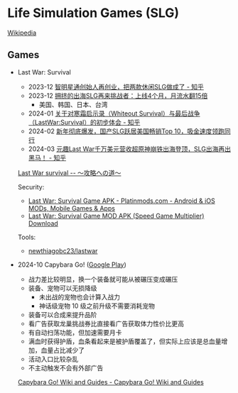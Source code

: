 # Life Simulation Games (SLG)
[Wikipedia](https://en.wikipedia.org/wiki/Life_simulation_game)

## Games
- Last War: Survival

  - 2023-12 [智明星通创始人再创业，把两款休闲SLG做成了 - 知乎](https://zhuanlan.zhihu.com/p/671051190)
  - 2023-12 [拥挤的出海SLG再来挑战者：上线4个月，月流水翻15倍](https://www.baijing.cn/article/46976)
    - 美国、韩国、日本、台湾
  - 2024-01 [关于对寒霜启示录（Whiteout Survival）与最后战争（LastWar:Survival）的初步体会 - 知乎](https://zhuanlan.zhihu.com/p/680631267)
  - 2024-02 [新年彻底爆发，国产SLG跃居美国畅销Top 10，吸金速度领跑同行](https://enjoyglobal.net/detail/news/4x32v544vejz)
  - 2024-03 [元趣Last War千万美元营收超原神崩铁出海登顶，SLG出海再出黑马！ - 知乎](https://zhuanlan.zhihu.com/p/689801541)

  [Last War survival -- ～攻略への道～](https://lastwarsurvival.blog/)

  Security:
  - [Last War: Survival Game APK - Platinmods.com - Android & iOS MODs, Mobile Games & Apps](https://platinmods.com/threads/last-war-survival-game-v1-0-189-mod-apk.214754/)
  - [Last War: Survival Game MOD APK (Speed Game Multiplier) Download](https://liteapks.com/last-warsurvival-game.html)

  Tools:
  - [newthiagobc23/lastwar](https://github.com/newthiagobc23/lastwar)

- 2024-10 Capybara Go! ([Google Play](https://play.google.com/store/apps/details?id=com.habby.capybara&hl=en_US&pli=1))
  - 战力差比较明显，换一个装备就可能从被碾压变成碾压
  - 装备、宠物可以无损降级
    - 未出战的宠物也会计算入战力
    - 神话级宠物 10 级之前升级不需要消耗宠物
  - 装备可以合成来提升品阶
  - 看广告获取龙巢挑战券比直接看广告获取体力性价比更高
  - 有自动扫荡功能，但加速需要月卡
  - 满血时获得护盾，血条看起来是被护盾覆盖了，但实际上应该是总血量增加，血量占比减少了
  - 活动入口比较杂乱
  - 不主动触发不会有外部广告

  [Capybara Go! Wiki and Guides - Capybara Go! Wiki and Guides](https://capybara-go.game-vault.net/wiki/Main_Page)